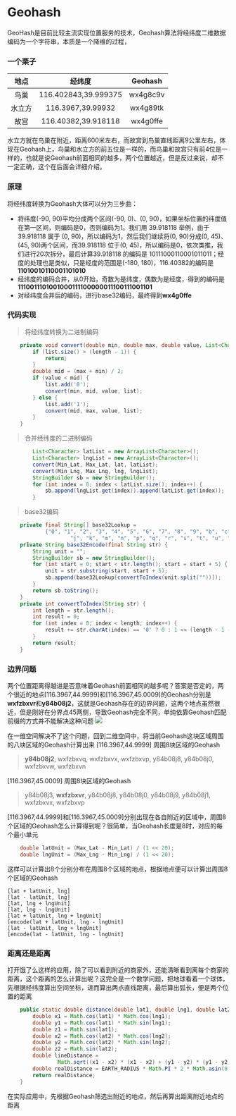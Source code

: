 # Geohash
GeoHash是目前比较主流实现位置服务的技术，Geohash算法将经纬度二维数据编码为一个字符串，本质是一个降维的过程，

### 一个栗子
|地点|经纬度|Geohash|
|:--:|:--:|:--:|
|鸟巢|116.402843,39.999375|wx4g8c9v|
|水立方|116.3967,39.99932|wx4g89tk|
|故宫|116.40382,39.918118|wx4g0ffe|

水立方就在鸟巢在附近，距离600米左右，而故宫到鸟巢直线距离9公里左右，体现在Geohash上，鸟巢和水立方的前五位是一样的，而鸟巢和故宫只有前4位是一样的，也就是说Geohash前面相同的越多，两个位置越近，但是反过来说，却不一定正确，这个在后面会详细介绍。

### 原理
将经纬度转换为Geohash大体可以分为三步曲：
- 将纬度(-90, 90)平均分成两个区间(-90, 0)、(0, 90)，如果坐标位置的纬度值在第一区间，则编码是0，否则编码为1。我们用 39.918118 举例，由于39.918118 属于 (0, 90)，所以编码为1，然后我们继续将(0, 90)分成(0, 45)、(45, 90)两个区间，而39.918118 位于(0, 45)，所以编码是0，依次类推，我们进行20次拆分，最后计算39.918118 的编码是 10111000110001011011；经度的处理也是类似，只是经度的范围是(-180, 180)，116.40382的编码是**11010010110001101010**
- 经纬度的编码合并，从0开始，奇数为是纬度，偶数为是经度，得到的编码是**1110011101001000111100000011100111001101**
- 对经纬度合并后的编码，进行base32编码，最终得到**wx4g0ffe**

### 代码实现
> 将经纬度转换为二进制编码
```java
    private void convert(double min, double max, double value, List<Character> list) {
        if (list.size() > (length - 1)) {
            return;
        }
        double mid = (max + min) / 2;
        if (value < mid) {
            list.add('0');
            convert(min, mid, value, list);
        } else {
            list.add('1');
            convert(mid, max, value, list);
        }
    }
```
> 合并经纬度的二进制编码
```java
        List<Character> latList = new ArrayList<Character>();
        List<Character> lngList = new ArrayList<Character>();
        convert(Min_Lat, Max_Lat, lat, latList);
        convert(Min_Lng, Max_Lng, lng, lngList);
        StringBuilder sb = new StringBuilder();
        for (int index = 0; index < latList.size(); index++) {
            sb.append(lngList.get(index)).append(latList.get(index));
        }
```
> base32编码
```java
    private final String[] base32Lookup =
            {"0", "1", "2", "3", "4", "5", "6", "7", "8", "9", "b", "c", "d", "e", "f", "g", "h",
                    "j", "k", "m", "n", "p", "q", "r", "s", "t", "u", "v", "w", "x", "y", "z"};
    private String base32Encode(final String str) {
        String unit = "";
        StringBuilder sb = new StringBuilder();
        for (int start = 0; start < str.length(); start = start + 5) {
            unit = str.substring(start, start + 5);
            sb.append(base32Lookup[convertToIndex(unit.split(""))]);
        }
        return sb.toString();
    }
    private int convertToIndex(String str) {
        int length = str.length();
        int result = 0;
        for (int index = 0; index < length; index++) {
            result += str.charAt(index) == '0' ? 0 : 1 << (length - 1 - index);
        }
        return result;
    }
```

### 边界问题
两个位置距离得越进是否意味着Geohash前面相同的越多呢？答案是否定的，两个很近的地点[116.3967,44.9999]和[116.3967,45.0009]的Geohash分别是**wxfzbxvr**和**y84b08j2**，这就是Geohash存在的边界问题，这两个地点虽然很近，但是刚好在分界点45两侧，导致Geohash完全不同，单纯依靠Geohash匹配前缀的方式并不能解决这种问题
![](http://img.blog.csdn.net/20151219162034350?watermark/2/text/aHR0cDovL2Jsb2cuY3Nkbi5uZXQveGlhb2ppbWFubWFu/font/5a6L5L2T/fontsize/400/fill/I0JBQkFCMA==/dissolve/70/gravity/Center)

在一维空间解决不了这个问题，回到二维空间中，将当前Geohash这块区域周围的八块区域的Geohash计算出来
[116.3967,44.9999] 周围8块区域的Geohash
> <b>y84b08j2</b>, wxfzbxvq, wxfzbxvx, wxfzbxvp, y84b08j8, y84b08j0, wxfzbxvw, wxfzbxvn

[116.3967,45.0009] 周围8块区域的Geohash
> y84b08j3, <b>wxfzbxvr</b>, y84b08j8, y84b08j0, y84b08j9, y84b08j1, wxfzbxvx, wxfzbxvp

[116.3967,44.9999]和[116.3967,45.0009]分别出现在各自附近的区域中，周围8个区域的Geohash怎么计算得到呢？很简单，当Geohash长度是8时，对应的每个最小单元
```java
    double latUnit = (Max_Lat - Min_Lat) / (1 << 20);
    double lngUnit = (Max_Lng - Min_Lng) / (1 << 20);
```
这样可以计算出8个分别分布在周围8个区域的地点，根据地点便可以计算出周围8个区域的Geohash
```
[lat + latUnit, lng]
[lat - latUnit, lng]
[lat, lng + lngUnit]
[lat, lng - lngUnit]
[lat + latUnit, lng + lngUnit]
[encode(lat + latUnit, lng - lngUnit]
[lat - latUnit, lng + lngUnit]
[encode(lat - latUnit, lng - lngUnit]
```

### 距离还是距离
打开饿了么这样的应用，除了可以看到附近的商家外，还能清晰看到离每个商家的距离，这个距离的怎么计算出呢？这完全是一个数学问题，把地球看着一个球体，先根据经纬度算出空间坐标，进而算出两点直线距离，最后算出弧长，便是两个位置的距离
```java
    public static double distance(double lat1, double lng1, double lat2, double lng2) {
        double x1 = Math.cos(lat1) * Math.cos(lng1);
        double y1 = Math.cos(lat1) * Math.sin(lng1);
        double z1 = Math.sin(lat1);
        double x2 = Math.cos(lat2) * Math.cos(lng2);
        double y2 = Math.cos(lat2) * Math.sin(lng2);
        double z2 = Math.sin(lat2);
        double lineDistance =
                Math.sqrt((x1 - x2) * (x1 - x2) + (y1 - y2) * (y1 - y2) + (z1 - z2) * (z1 - z2));
        double realDistance = EARTH_RADIUS * Math.PI * 2 * Math.asin(0.5 * lineDistance) / 180;
        return realDistance;
    }
```
在实际应用中，先根据Geohash筛选出附近的地点，然后再算出距离附近地点的距离


